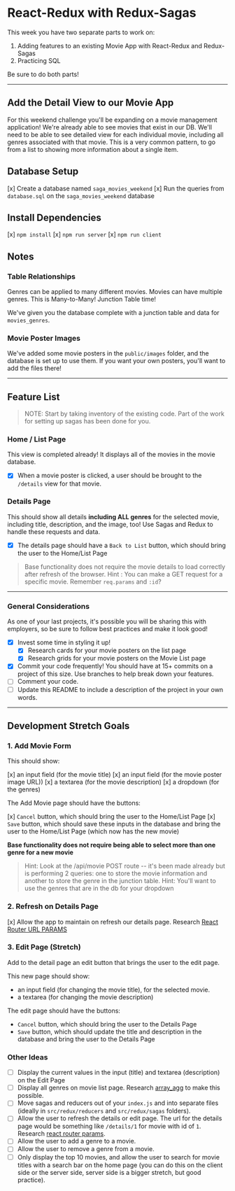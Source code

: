 # React-Redux with Redux-Sagas

This week you have two separate parts to work on:

1. Adding features to an existing Movie App with React-Redux and Redux-Sagas
2. Practicing SQL

Be sure to do both parts!

---

## Add the Detail View to our Movie App

For this weekend challenge you'll be expanding on a movie management application! We're already able to see movies that exist in our DB. We'll need to be able to see detailed view for each individual movie, including all genres associated with that movie. This is a very common pattern, to go from a list to showing more information about a single item.

## Database Setup

[x] Create a database named `saga_movies_weekend`
[x] Run the queries from `database.sql` on the `saga_movies_weekend` database

## Install Dependencies

[x]  `npm install`
[x]  `npm run server`
[x]  `npm run client`

## Notes

### Table Relationships

Genres can be applied to many different movies. Movies can have multiple genres. This is Many-to-Many! Junction Table time!

We've given you the database complete with a junction table and data for `movies_genres`.

### Movie Poster Images

We've added some movie posters in the `public/images` folder, and the database is set up to use them. If you want your own posters, you'll want to add the files there!

---

## Feature List

> NOTE: Start by taking inventory of the existing code. Part of the work for setting up sagas has been done for you.

### Home / List Page

This view is completed already! It displays all of the movies in the movie database.

- [x] When a movie poster is clicked, a user should be brought to the `/details` view for that movie.

### Details Page

This should show all details **including ALL genres** for the selected movie, including title, description, and the image, too! Use Sagas and Redux to handle these requests and data.

- [x] The details page should have a `Back to List` button, which should bring the user to the Home/List Page

> Base functionality does not require the movie details to load correctly after refresh of the browser.
 > Hint : You can make a GET request for a specific movie. Remember `req.params` and `:id`?
---

### General Considerations

As one of your last projects, it's possible you will be sharing this with employers, so be sure to follow best practices and make it look good!

- [x] Invest some time in styling it up!
    - [x] Research cards for your movie posters on the list page
    - [x] Research grids for your movie posters on the Movie List page
- [x] Commit your code frequently! You should have at 15+ commits on a project of this size. Use branches to help break down your features.
- [ ] Comment your code.
- [ ] Update this README to include a description of the project in your own words.

---

## Development Stretch Goals

### 1. Add Movie Form

This should show:

[x] an input field (for the movie title)
[x] an input field (for the movie poster image URL))
[x] a textarea (for the movie description)
[x] a dropdown (for the genres)

The Add Movie page should have the buttons:

[x] `Cancel` button, which should bring the user to the Home/List Page
[x] `Save` button, which should save these inputs in the database and bring the user to the Home/List Page (which now has the new movie)

**Base functionality does not require being able to select more than one genre for a new movie**

> Hint: Look at the /api/movie POST route -- it's been made already but is performing 2 queries: one to store the movie information and another to store the genre in the junction table.
> Hint: You'll want to use the genres that are in the db for your dropdown

### 2. Refresh on Details Page

[x] Allow the app to maintain on refresh our details page.
Research [React Router URL PARAMS](https://reactrouter.com/web/example/url-params)

### 3. Edit Page (Stretch)

Add to the detail page an edit button that brings the user to the edit page.

This new page should show:

- an input field (for changing the movie title), for the selected movie.
- a textarea (for changing the movie description)

The edit page should have the buttons:

- `Cancel` button, which should bring the user to the Details Page
- `Save` button, which should update the title and description in the database and bring the user to the Details Page

### Other Ideas

- [ ] Display the current values in the input (title) and textarea (description) on the Edit Page
- [ ] Display all genres on movie list page. Research [array_agg](https://stackoverflow.com/questions/43458174/how-to-save-and-return-javascript-object-with-subarray-in-normalized-sql) to make this possible.
- [ ] Move sagas and reducers out of your `index.js` and into separate files (ideally in `src/redux/reducers` and `src/redux/sagas` folders).
- [ ] Allow the user to refresh the details or edit page. The url for the details page would be something like `/details/1` for movie with id of `1`. Research [react router params](https://reacttraining.com/react-router/web/example/url-params).
- [ ] Allow the user to add a genre to a movie.
- [ ] Allow the user to remove a genre from a movie.
- [ ] Only display the top 10 movies, and allow the user to search for movie titles with a search bar on the home page (you can do this on the client side or the server side, server side is a bigger stretch, but good practice).
